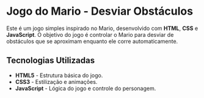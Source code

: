 # Jogo do Mario - Desviar Obstáculos

Este é um jogo simples inspirado no Mario, desenvolvido com **HTML**, **CSS** e **JavaScript**. O objetivo do jogo é controlar o Mario para desviar de obstáculos que se aproximam enquanto ele corre automaticamente.

## Tecnologias Utilizadas

- **HTML5** - Estrutura básica do jogo.
- **CSS3** - Estilização e animações.
- **JavaScript** - Lógica do jogo e controle do personagem.
